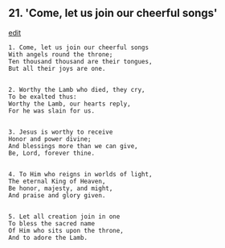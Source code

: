
## 21.  'Come, let us join our cheerful songs'
[edit](https://docs.google.com/document/d/1YGR9FMm5agw14ClrpmaSjML3mJCUSQQC/edit?mode=html)



    1. Come, let us join our cheerful songs
    With angels round the throne;
    Ten thousand thousand are their tongues,
    But all their joys are one.


    2. Worthy the Lamb who died, they cry,
    To be exalted thus:
    Worthy the Lamb, our hearts reply,
    For he was slain for us.


    3. Jesus is worthy to receive
    Honor and power divine;
    And blessings more than we can give,
    Be, Lord, forever thine.


    4. To Him who reigns in worlds of light,
    The eternal King of Heaven,
    Be honor, majesty, and might,
    And praise and glory given.


    5. Let all creation join in one
    To bless the sacred name
    Of Him who sits upon the throne,
    And to adore the Lamb.
